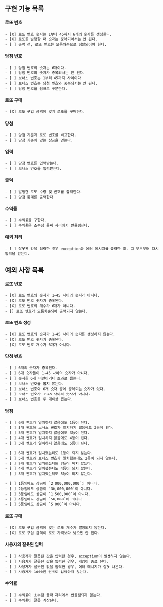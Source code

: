 ## 구현 기능 목록

#### 로또 번호
    - [X] 로또 번호 숫자는 1부터 45까지 6개의 숫자를 생성한다.
    - [X] 로또를 발행할 때 숫자는 중복되어서는 안 된다.
    - [ ] 출력 전, 로또 번호는 오름차순으로 정렬되어야 한다.


#### 당첨 번호
    - [ ] 당첨 번호의 숫자는 6개이다.
    - [ ] 당첨 번호의 숫자가 중복되서는 안 된다.
    - [ ] 보너스 번호는 1부터 45까지 사이이다.
    - [ ] 보너스 번호는 당첨 번호와 중복되서는 안 된다.
    - [ ] 당첨 번호를 쉼표로 구분한다.


#### 로또 구매
    - [X] 로또 구입 금액에 맞게 로또를 구매한다.


#### 당첨
    - [ ] 당첨 기준과 로또 번호를 비교한다.
    - [ ] 당첨 기준에 맞는 상금을 얻는다.


#### 입력
    - [ ] 당첨 번호를 입력받는다.
    - [ ] 보너스 번호를 입력받는다.


#### 출력
    - [ ] 발행한 로또 수량 및 번호를 출력한다.
    - [ ] 당첨 통계를 출력한다.


#### 수익률
    - [ ] 수익률을 구한다.
    - [ ] 수익률은 소수점 둘째 자리에서 반올림한다.


#### 예외 처리
    - [ ] 잘못된 값을 입력한 경우 exception과 에러 메시지를 출력한 후, 그 부분부터 다시 입력을 받는다.


## 예외 사항 목록

#### 로또 번호
    - [X] 로또 번호의 숫자가 1~45 사이의 숫자가 아니다.
    - [X] 로또 번호 숫자가 중복된다.
    - [X] 로또 번호의 개수가 6개가 아니다.
    - [] 로또 번호가 오름차순되어 출력되지 않는다.

#### 로또 번호 생성
    - [X] 로또 번호의 숫자가 1~45 사이의 숫자를 생성하지 않는다.
    - [X] 로또 번호 숫자가 중복된다.
    - [X] 로또 번호 개수가 6개가 아니다.

#### 당첨 번호
    - [ ] 6개의 숫자가 중복된다.
    - [ ] 6개 숫자들이 1~45 사이의 숫자가 아니다.
    - [ ] 숫자를 6개 미만이거나 초과로 뽑는다.
    - [ ] 보너스 번호를 뽑지 않는다.
    - [ ] 보너스 번호와 6개 숫자 중에 중복되는 숫자가 있다.
    - [ ] 보너스 번호가 1~45 사이의 숫자가 아니다.
    - [ ] 보너스 번호를 두 개이상 뽑는다.

#### 당첨
    - [ ] 6개 번호가 일치하지 않음에도 1등이 된다.
    - [ ] 5개 번호와 보너스 번호가 일치하지 않음에도 2등이 된다.
    - [ ] 5개 번호가 일치하지 않음에도 3등이 된다.
    - [ ] 4개 번호가 일치하지 않음에도 4등이 된다.
    - [ ] 3개 번호가 일치하지 않음에도 5등이 된다.

    - [ ] 6개 번호가 일치했는데도 1등이 되지 않는다.
    - [ ] 5개 번호와 보너스 번호가 일치했는데도 2등이 되지 않는다.
    - [ ] 5개 번호가 일치했는데도 3등이 되지 않는다.
    - [ ] 4개 번호가 일치했는데도 4등이 되지 않는다.
    - [ ] 3개 번호가 일치했는데도 5등이 되지 않는다.

    - [ ] 1등임에도 상금이 `2,000,000,000`이 아니다.
    - [ ] 2등임에도 상금이 `30,000,000`이 아니다.
    - [ ] 3등임에도 상금이 `1,500,000`이 아니다.
    - [ ] 4등임에도 상금이 `50,000`이 아니다.
    - [ ] 5등임에도 상금이 `5,000`이 아니다.

#### 로또 구매
    - [X] 로또 구입 금액에 맞는 로또 개수가 발행되지 않는다.
    - [X] 로또 구입 금액이 로또 가격보다 낮으면 안 된다. 

#### 사용자의 잘못된 입력
    - [ ] 사용자가 잘못된 값을 입력한 경우, exception이 발생하지 않는다.
    - [ ] 사용자가 잘못된 값을 입력한 경우, 게임이 종료 된다.
    - [ ] 사용자가 잘못된 값을 입력한 경우, 에러 메시지가 잘못 나온다.
    - [ ] 사용자가 1000원 단위로 입력하지 않는다.

#### 수익률
    - [ ] 수익률이 소수점 둘째 자리에서 반올림되지 않는다.
    - [ ] 수익률이 잘못 계산된다.